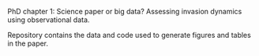 PhD chapter 1: Science paper or big data? Assessing invasion dynamics using observational data.

Repository contains the data and code used to generate figures and tables in the paper.

